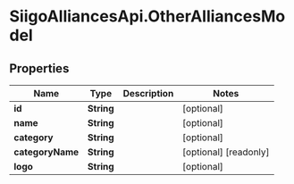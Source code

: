 # SiigoAlliancesApi.OtherAlliancesModel

## Properties

Name | Type | Description | Notes
------------ | ------------- | ------------- | -------------
**id** | **String** |  | [optional] 
**name** | **String** |  | [optional] 
**category** | **String** |  | [optional] 
**categoryName** | **String** |  | [optional] [readonly] 
**logo** | **String** |  | [optional] 


